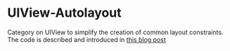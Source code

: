 UIView-Autolayout
=================

Category on UIView to simplify the creation of common layout constraints. The code is described and introduced in [this blog post](http://commandshift.co.uk/blog/2013/02/20/creating-individual-layout-constraints/)
